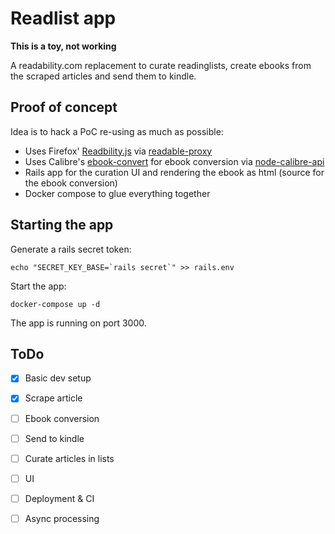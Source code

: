 # Readlist app

**This is a toy, not working**

A readability.com replacement to curate readinglists, create ebooks from
the scraped articles and send them to kindle.

## Proof of concept

Idea is to hack a PoC re-using as much as possible:

* Uses Firefox' [Readbility.js](https://github.com/mozilla/readability) via [readable-proxy](https://github.com/n1k0/readable-proxy/)
* Uses Calibre's
  [ebook-convert](https://manual.calibre-ebook.com/generated/en/ebook-convert.html) for ebook conversion via [node-calibre-api](https://github.com/denouche/node-calibre-api)
* Rails app for the curation UI and rendering the ebook as html (source
  for the ebook conversion)
* Docker compose to glue everything together

## Starting the app

Generate a rails secret token:
```
echo "SECRET_KEY_BASE=`rails secret`" >> rails.env
```


Start the app:
```
docker-compose up -d
```
The app is running on port 3000.

## ToDo

* [x] Basic dev setup
* [x] Scrape article
* [ ] Ebook conversion
* [ ] Send to kindle
* [ ] Curate articles in lists
* [ ] UI
* [ ] Deployment & CI
* [ ] Async processing

